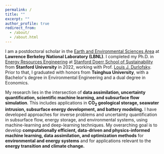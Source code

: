 ```yaml
---
permalink: /
title: ""
excerpt: ""
author_profile: true
redirect_from: 
  - /about/
  - /about.html
---
```


I am a postdoctoral scholar in the [Earth and Environmental Sciences Area](https://eesa.lbl.gov) at **Lawrence Berkeley National Laboratory (LBNL)**. I completed my Ph.D. in [Energy Resources Engineering](https://ese.stanford.edu) at [Stanford Doerr School of Sustainability](https://sustainability.stanford.edu) from **Stanford University** in 2022, working with Prof. [Louis J. Durlofsky](https://profiles.stanford.edu/louis-durlofsky). Prior to that, I graduated with honors from **Tsinghua University**, with a Bachelor's degree in Environmental Engineering and a dual degree in Economics.

My research lies in the intersection of **data assimilation, uncertainty quantification, scientific machine learning, and subsurface flow simulation**. This includes applications in **CO<sub>2</sub> geological storage, seawater intrusion, subsurface energy development, and battery modeling.** I have developed approaches for inverse problems and uncertainty quantification in subsurface flow, energy storage, and environmental systems, using machine-learning and deep-learning techniques. My overarching goal is to develop **computationally efficient, data-driven and physics-informed machine learning, data assimilation, and optimization methods** for **environmental and energy systems** and for applications relevant to the **energy transition and climate change.**


